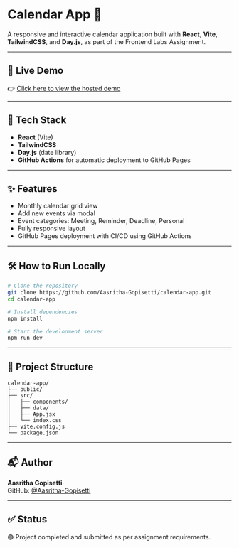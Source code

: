 # Calendar App 📅

A responsive and interactive calendar application built with **React**, **Vite**, **TailwindCSS**, and **Day.js**, as part of the Frontend Labs Assignment.

---

## 🔗 Live Demo

👉 [Click here to view the hosted demo](https://Aasritha-Gopisetti.github.io/calendar-app)

---

## 🧰 Tech Stack

- **React** (Vite)
- **TailwindCSS**
- **Day.js** (date library)
- **GitHub Actions** for automatic deployment to GitHub Pages

---

## ✨ Features

- Monthly calendar grid view
- Add new events via modal
- Event categories: Meeting, Reminder, Deadline, Personal
- Fully responsive layout
- GitHub Pages deployment with CI/CD using GitHub Actions

---

## 🛠️ How to Run Locally

```bash
# Clone the repository
git clone https://github.com/Aasritha-Gopisetti/calendar-app.git
cd calendar-app

# Install dependencies
npm install

# Start the development server
npm run dev
```

---

## 📁 Project Structure

```
calendar-app/
├── public/
├── src/
│   ├── components/
│   ├── data/
│   ├── App.jsx
│   └── index.css
├── vite.config.js
└── package.json
```

---

## 📬 Author

**Aasritha Gopisetti**  
GitHub: [@Aasritha-Gopisetti](https://github.com/Aasritha-Gopisetti)

---

## ✅ Status

🟢 Project completed and submitted as per assignment requirements.
